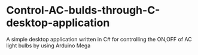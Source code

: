 # Control-AC-bulds-through-C-desktop-application
A simple desktop application written in C# for controlling the ON,OFF of AC light bulbs by using Arduino Mega 
